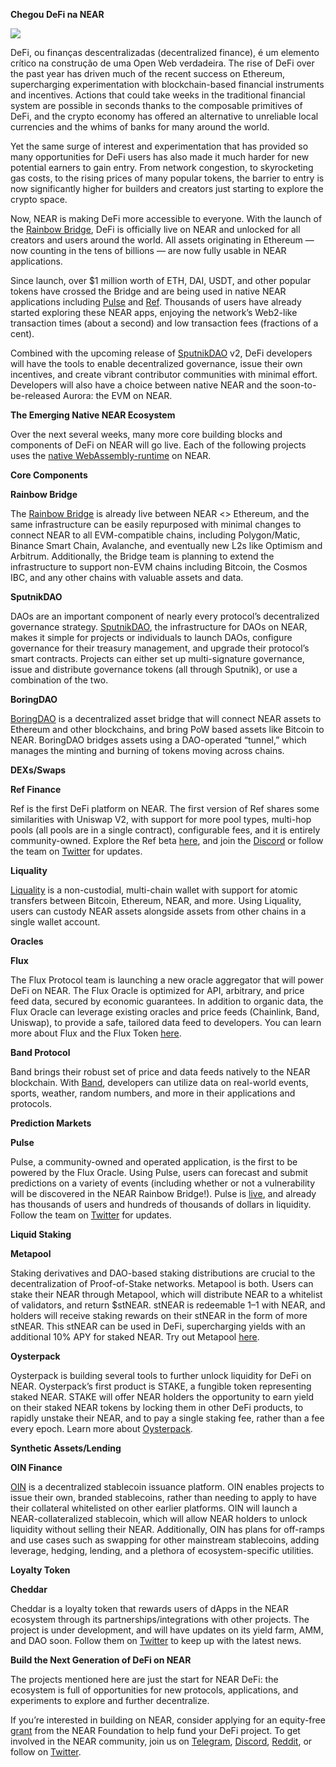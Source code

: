 **Chegou DeFi na NEAR**

![](https://miro.medium.com/max/2800/0*5OloS0yrKHLbWTrF)

DeFi, ou finanças descentralizadas (decentralized finance), é um elemento crítico na construção de uma Open Web verdadeira. The rise of DeFi over the past year has driven much of the recent success on Ethereum, supercharging experimentation with blockchain-based financial instruments and incentives. Actions that could take weeks in the traditional financial system are possible in seconds thanks to the composable primitives of DeFi, and the crypto economy has offered an alternative to unreliable local currencies and the whims of banks for many around the world.

Yet the same surge of interest and experimentation that has provided so many opportunities for DeFi users has also made it much harder for new potential earners to gain entry. From network congestion, to skyrocketing gas costs, to the rising prices of many popular tokens, the barrier to entry is now significantly higher for builders and creators just starting to explore the crypto space.

Now, NEAR is making DeFi more accessible to everyone. With the launch of the [Rainbow Bridge](https://near.org/blog/the-rainbow-bridge-is-live/), DeFi is officially live on NEAR and unlocked for all creators and users around the world. All assets originating in Ethereum — now counting in the tens of billions — are now fully usable in NEAR applications.

Since launch, over $1 million worth of ETH, DAI, USDT, and other popular tokens have crossed the Bridge and are being used in native NEAR applications including [Pulse](https://pulsemarket.eth.link/#!/) and [Ref](https://app.ref.finance/). Thousands of users have already started exploring these NEAR apps, enjoying the network’s Web2-like transaction times (about a second) and low transaction fees (fractions of a cent).

Combined with the upcoming release of [SputnikDAO](https://sputnik.fund) v2, DeFi developers will have the tools to enable decentralized governance, issue their own incentives, and create vibrant contributor communities with minimal effort. Developers will also have a choice between native NEAR and the soon-to-be-released Aurora: the EVM on NEAR.

**The Emerging Native NEAR Ecosystem**

Over the next several weeks, many more core building blocks and components of DeFi on NEAR will go live. Each of the following projects uses the [native WebAssembly-runtime](https://docs.near.org/docs/develop/contracts/overview) on NEAR.

**Core Components**

**Rainbow Bridge**

The [Rainbow Bridge](https://ethereum.bridgetonear.org/) is already live between NEAR <> Ethereum, and the same infrastructure can be easily repurposed with minimal changes to connect NEAR to all EVM-compatible chains, including Polygon/Matic, Binance Smart Chain, Avalanche, and eventually new L2s like Optimism and Arbitrum. Additionally, the Bridge team is planning to extend the infrastructure to support non-EVM chains including Bitcoin, the Cosmos IBC, and any other chains with valuable assets and data.

**SputnikDAO**

DAOs are an important component of nearly every protocol’s decentralized governance strategy. [SputnikDAO](https://sputnik.fund), the infrastructure for DAOs on NEAR, makes it simple for projects or individuals to launch DAOs, configure governance for their treasury management, and upgrade their protocol’s smart contracts. Projects can either set up multi-signature governance, issue and distribute governance tokens (all through Sputnik), or use a combination of the two.

**BoringDAO**

[BoringDAO](https://boringdao.com) is a decentralized asset bridge that will connect NEAR assets to Ethereum and other blockchains, and bring PoW based assets like Bitcoin to NEAR. BoringDAO bridges assets using a DAO-operated “tunnel,” which manages the minting and burning of tokens moving across chains.

**DEXs/Swaps**

**Ref Finance**

Ref is the first DeFi platform on NEAR. The first version of Ref shares some similarities with Uniswap V2, with support for more pool types, multi-hop pools (all pools are in a single contract), configurable fees, and it is entirely community-owned. Explore the Ref beta [here](https://app.ref.finance), and join the [Discord](https://discord.gg/uKSXEMYG) or follow the team on [Twitter](https://twitter.com/finance_ref) for updates.

**Liquality**

[Liquality](https://liquality.io/) is a non-custodial, multi-chain wallet with support for atomic transfers between Bitcoin, Ethereum, NEAR, and more. Using Liquality, users can custody NEAR assets alongside assets from other chains in a single wallet account.

**Oracles**

**Flux**

The Flux Protocol team is launching a new oracle aggregator that will power DeFi on NEAR. The Flux Oracle is optimized for API, arbitrary, and price feed data, secured by economic guarantees. In addition to organic data, the Flux Oracle can leverage existing oracles and price feeds (Chainlink, Band, Uniswap), to provide a safe, tailored data feed to developers. You can learn more about Flux and the Flux Token [here](https://fluxprotocol.org).

**Band Protocol**

Band brings their robust set of price and data feeds natively to the NEAR blockchain. With [Band](https://bandprotocol.com/), developers can utilize data on real-world events, sports, weather, random numbers, and more in their applications and protocols.

**Prediction Markets**

**Pulse**

Pulse, a community-owned and operated application, is the first to be powered by the Flux Oracle. Using Pulse, users can forecast and submit predictions on a variety of events (including whether or not a vulnerability will be discovered in the NEAR Rainbow Bridge!). Pulse is [live](https://pulsemarket.eth.link/), and already has thousands of users and hundreds of thousands of dollars in liquidity. Follow the team on [Twitter](https://twitter.com/pulsemarkets) for updates.

**Liquid Staking**

**Metapool**

Staking derivatives and DAO-based staking distributions are crucial to the decentralization of Proof-of-Stake networks. Metapool is both. Users can stake their NEAR through Metapool, which will distribute NEAR to a whitelist of validators, and return $stNEAR. stNEAR is redeemable 1–1 with NEAR, and holders will receive staking rewards on their stNEAR in the form of more stNEAR. This stNEAR can be used in DeFi, supercharging yields with an additional 10% APY for staked NEAR. Try out Metapool [here](https://www.narwallets.com/dapp/testnet/meta/).

**Oysterpack**

Oysterpack is building several tools to further unlock liquidity for DeFi on NEAR. Oysterpack’s first product is STAKE, a fungible token representing staked NEAR. STAKE will offer NEAR holders the opportunity to earn yield on their staked NEAR tokens by locking them in other DeFi products, to rapidly unstake their NEAR, and to pay a single staking fee, rather than a fee every epoch. Learn more about [Oysterpack](https://twitter.com/OysterPack).

**Synthetic Assets/Lending**

**OIN Finance**

[OIN](https://oin.finance/) is a decentralized stablecoin issuance platform. OIN enables projects to issue their own, branded stablecoins, rather than needing to apply to have their collateral whitelisted on other earlier platforms. OIN will launch a NEAR-collateralized stablecoin, which will allow NEAR holders to unlock liquidity without selling their NEAR. Additionally, OIN has plans for off-ramps and use cases such as swapping for other mainstream stablecoins, adding leverage, hedging, lending, and a plethora of ecosystem-specific utilities.

**Loyalty Token**

**Cheddar**

Cheddar is a loyalty token that rewards users of dApps in the NEAR ecosystem through its partnerships/integrations with other projects. The project is under development, and will have updates on its yield farm, AMM, and DAO soon. Follow them on [Twitter](https://twitter.com/CheddarFi) to keep up with the latest news.

**Build the Next Generation of DeFi on NEAR**

The projects mentioned here are just the start for NEAR DeFi: the ecosystem is full of opportunities for new protocols, applications, and experiments to explore and further decentralize.

If you’re interested in building on NEAR, consider applying for an equity-free [grant](https://near.org/grants) from the NEAR Foundation to help fund your DeFi project. To get involved in the NEAR community, join us on [Telegram](https://docs.google.com/spreadsheets/u/0/d/1o-0jGrXKxZEdPBDkg-ydjJ0D8RUVFVP2vUzij87xWFg/edit), [Discord](https://near.chat), [Reddit](https://www.reddit.com/r/nearprotocol/), or follow on [Twitter](https://twitter.com/NEAR_Blockchain).
